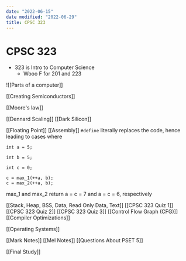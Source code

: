 ```yaml
---
date: "2022-06-15"
date modified: "2022-06-29"
title: CPSC 323
---
```


# CPSC 323
- 323 is Intro to Computer Science
  - Wooo F for 201 and 223

![[Parts of a computer]]

[[Creating Semiconductors]]

[[Moore's law]]

[[Dennard Scaling]]
[[Dark Silicon]]

[[Floating Point]]
[[Assembly]]
`#define` literally replaces the code, hence leading to cases where

```
int a = 5; 

int b = 5; 

int c = 0; 

c = max_1(++a, b);
c = max_2(++a, b);
```

max_1 and max_2 return a = c = 7 and a = c = 6, respectively

[[Stack, Heap, BSS, Data, Read Only Data, Text]]
[[CPSC 323 Quiz 1]]
[[CPSC 323 Quiz 2]]
[[CPSC 323 Quiz 3]]
[[Control Flow Graph (CFG)]]
[[Compiler Optimizations]]

[[Operating Systems]]

[[Mark Notes]]
[[Mel Notes]]
[[Questions About PSET 5]]

[[Final Study]]
